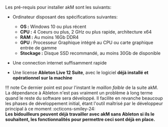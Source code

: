 Les pré-requis pour installer akM sont les suivants:

- Ordinateur disposant des spécifications suivantes:
    - **OS :** Windows 10 ou plus récent
    - **CPU :** 4 Coeurs ou plus, 2 GHz ou plus rapide, architecture x64
    - **RAM :** Au moins 16Gb DDR4
    - **GPU :** Processeur Graphique intégré au CPU ou carte graphique entrée de gamme
    - **Stockage :** Disque SSD recommandé, au moins 30Gb de disponible


- Une connection internet suffisamment rapide
  

- Une license **Ableton Live 12 Suite**, avec le logiciel **déjà installé et opérationnel sur la machine**

!!! note
    Ce dernier point est pour l'instant le *maillon faible* de la suite akM. La dépendance à Ableton n'est pas vraiment un problème à long terme quand le reste du software sera développé. Il facilite en revanche beaucoup les phases de développement initial, étant l'outil maîtrisé par le développeur principal à ce moment :octicons-smiley-24:  
    **Les bidouilleurs peuvent déjà travailler avec akM sans Ableton si ils le souhaitent, les fonctionnalités pour permettre ceci sont déjà en place.**